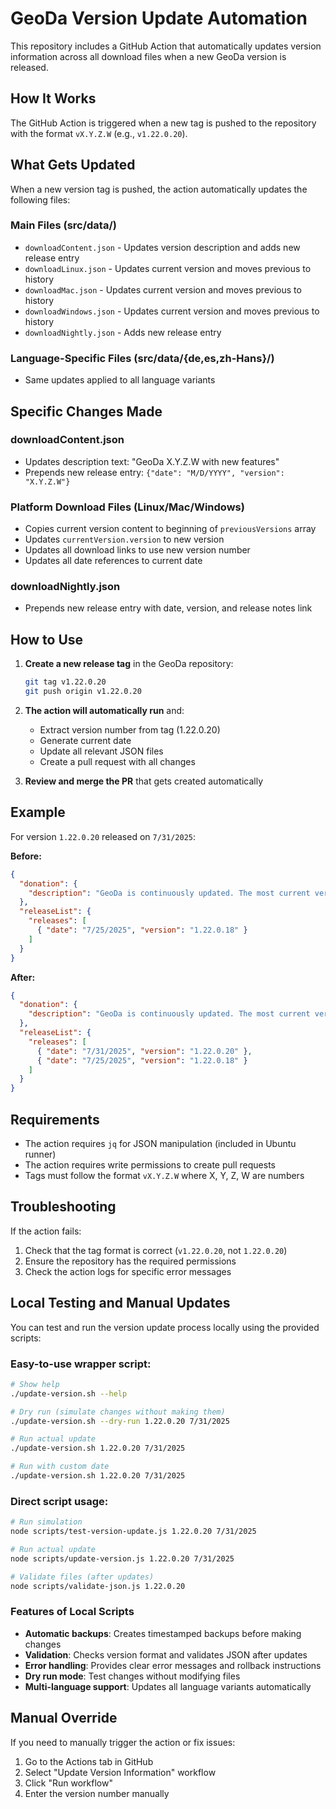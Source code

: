 # GeoDa Version Update Automation

This repository includes a GitHub Action that automatically updates version information across all download files when a new GeoDa version is released.

## How It Works

The GitHub Action is triggered when a new tag is pushed to the repository with the format `vX.Y.Z.W` (e.g., `v1.22.0.20`).

## What Gets Updated

When a new version tag is pushed, the action automatically updates the following files:

### Main Files (src/data/)
- `downloadContent.json` - Updates version description and adds new release entry
- `downloadLinux.json` - Updates current version and moves previous to history
- `downloadMac.json` - Updates current version and moves previous to history  
- `downloadWindows.json` - Updates current version and moves previous to history
- `downloadNightly.json` - Adds new release entry

### Language-Specific Files (src/data/{de,es,zh-Hans}/)
- Same updates applied to all language variants

## Specific Changes Made

### downloadContent.json
- Updates description text: "GeoDa X.Y.Z.W with new features"
- Prepends new release entry: `{"date": "M/D/YYYY", "version": "X.Y.Z.W"}`

### Platform Download Files (Linux/Mac/Windows)
- Copies current version content to beginning of `previousVersions` array
- Updates `currentVersion.version` to new version
- Updates all download links to use new version number
- Updates all date references to current date

### downloadNightly.json
- Prepends new release entry with date, version, and release notes link

## How to Use

1. **Create a new release tag** in the GeoDa repository:
   ```bash
   git tag v1.22.0.20
   git push origin v1.22.0.20
   ```

2. **The action will automatically run** and:
   - Extract version number from tag (1.22.0.20)
   - Generate current date
   - Update all relevant JSON files
   - Create a pull request with all changes

3. **Review and merge the PR** that gets created automatically

## Example

For version `1.22.0.20` released on `7/31/2025`:

**Before:**
```json
{
  "donation": {
    "description": "GeoDa is continuously updated. The most current version is GeoDa 1.22.0.18 with new features."
  },
  "releaseList": {
    "releases": [
      { "date": "7/25/2025", "version": "1.22.0.18" }
    ]
  }
}
```

**After:**
```json
{
  "donation": {
    "description": "GeoDa is continuously updated. The most current version is GeoDa 1.22.0.20 with new features."
  },
  "releaseList": {
    "releases": [
      { "date": "7/31/2025", "version": "1.22.0.20" },
      { "date": "7/25/2025", "version": "1.22.0.18" }
    ]
  }
}
```

## Requirements

- The action requires `jq` for JSON manipulation (included in Ubuntu runner)
- The action requires write permissions to create pull requests
- Tags must follow the format `vX.Y.Z.W` where X, Y, Z, W are numbers

## Troubleshooting

If the action fails:
1. Check that the tag format is correct (`v1.22.0.20`, not `1.22.0.20`)
2. Ensure the repository has the required permissions
3. Check the action logs for specific error messages

## Local Testing and Manual Updates

You can test and run the version update process locally using the provided scripts:

### Easy-to-use wrapper script:
```bash
# Show help
./update-version.sh --help

# Dry run (simulate changes without making them)
./update-version.sh --dry-run 1.22.0.20 7/31/2025

# Run actual update
./update-version.sh 1.22.0.20 7/31/2025

# Run with custom date
./update-version.sh 1.22.0.20 7/31/2025
```

### Direct script usage:
```bash
# Run simulation
node scripts/test-version-update.js 1.22.0.20 7/31/2025

# Run actual update
node scripts/update-version.js 1.22.0.20 7/31/2025

# Validate files (after updates)
node scripts/validate-json.js 1.22.0.20
```

### Features of Local Scripts

- **Automatic backups**: Creates timestamped backups before making changes
- **Validation**: Checks version format and validates JSON after updates
- **Error handling**: Provides clear error messages and rollback instructions
- **Dry run mode**: Test changes without modifying files
- **Multi-language support**: Updates all language variants automatically

## Manual Override

If you need to manually trigger the action or fix issues:
1. Go to the Actions tab in GitHub
2. Select "Update Version Information" workflow
3. Click "Run workflow"
4. Enter the version number manually 
